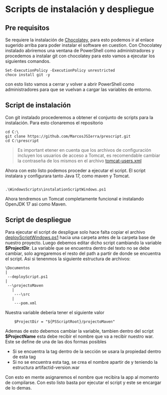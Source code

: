 # Scripts de instalación y despliegue

## Pre requisitos

Se requiere la instalación de [Chocolatey](https://chocolatey.org/install), para esto podemos ir al enlace sugerido arriba para poder instalar el software en cuestion. Con Chocolatey instalado abriremos una ventana de PowerShell como administradores y procedemos a instalar git con chocolatey para esto vamos a ejecutar los siguientes comandos.

```shell
Set-ExecutionPolicy -ExecutionPolicy unrestricted
choco install git -y
```

con esto listo vamos a cerrar y volver a abrir PowerShell como administradores para que se vuelvan a cargar las variables de entorno. 

## Script de instalación

Con git instalado procederemos a obtener el conjunto de scripts para la instalación. Para esto clonaremos el repositorio

```shell
cd C:\
git clone https://github.com/MarcosJSIerra/prescript.git
cd C:\prescript
```

> Es important etener en cuenta que los archivos de configuración incluyen los usuarios de acceso a Tomcat, es recomendable cambiar la contraseña de los mismos en el archivo [tomcat-users.xml](../configDocs/tomcat-users.xml#L64)

Ahora con esto listo podemos proceder a ejecutar el script. El script instalara y configurara tanto Java 17, como maven y Tomcat.

```shell

.\WindowsScripts\instalationScriptWindows.ps1

```
Ahora tendremos un Tomcat completamente funcional e instalando OpenJDK 17 asi como Maven.

## Script de despliegue

Para ejecutar el script de despligue solo hace falta copiar el archivo [deployScriptWindows.ps1](./deployScriptWindows.ps1) hacia una carpeta antes de la carpeta base de nuestro proyecto. Luego debemos editar dicho script cambiando la variable __$ProjectDir__. La variable que se encuentra dentro del texto no se debe cambiar, solo agregaremos el resto del path a partir de donde se encuentra el script. Asi si tenenmos la siguiente estructura de archivos:

```Shell
\Documentos
|
 --deployScript.ps1
|
 --\projectoMaven
   |
    ---\src
   |
    ---pom.xml
```

Nuestra variable deberia tener el siguiente valor

```Shell
    $ProjectDir = "${PSScriptRoot}/projectoMaven"
```

Ademas de esto debemos cambiar la variable, tambien dentro del script __$ProjectName__ esta debe recibir el nombre que va a recibir nuestro war. Este se define de una de las dos formas posibles

* Si se encuentra la tag <finalName> dentro de la sección <build> se usara la propiedad dentro de esta tag
* Si no se encuentra esta tag, se crea el nombre apartir de <artifactId> y <version> teniendo la estructura artifactid-version.war

Con esto en mente asignaremos el nombre que recibira la app al momento de compilarse. Con esto listo basta por ejecutar el script y este se encargar de lo demas. 